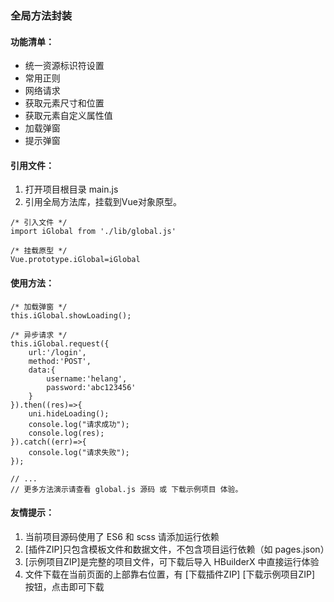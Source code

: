 ### 全局方法封装

#### 功能清单：

* 统一资源标识符设置
* 常用正则
* 网络请求
* 获取元素尺寸和位置
* 获取元素自定义属性值
* 加载弹窗
* 提示弹窗


#### 引用文件：

1. 打开项目根目录 main.js
2. 引用全局方法库，挂载到Vue对象原型。

```
/* 引入文件 */
import iGlobal from './lib/global.js'

/* 挂载原型 */
Vue.prototype.iGlobal=iGlobal
```


#### 使用方法：

```
/* 加载弹窗 */
this.iGlobal.showLoading();

/* 异步请求 */
this.iGlobal.request({
    url:'/login',
    method:'POST',
    data:{
        username:'helang',
        password:'abc123456'
    }
}).then((res)=>{
    uni.hideLoading();
    console.log("请求成功");
    console.log(res);
}).catch((err)=>{
    console.log("请求失败");
});

// ...
// 更多方法演示请查看 global.js 源码 或 下载示例项目 体验。
```

#### 友情提示：

1. 当前项目源码使用了 ES6 和 scss 请添加运行依赖
2. [插件ZIP]只包含模板文件和数据文件，不包含项目运行依赖（如 pages.json）
3. [示例项目ZIP]是完整的项目文件，可下载后导入 HBuilderX 中直接运行体验
4. 文件下载在当前页面的上部靠右位置，有 [下载插件ZIP] [下载示例项目ZIP] 按钮，点击即可下载
